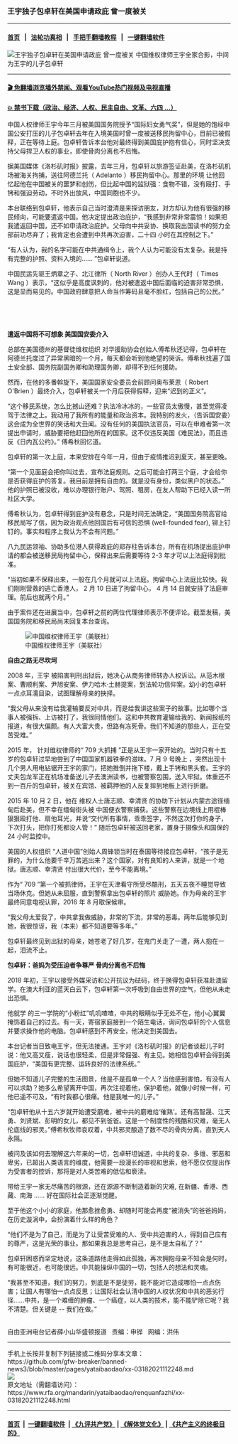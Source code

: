 ### 王宇独子包卓轩在美国申请政庇 曾一度被关
------------------------

#### [首页](https://github.com/gfw-breaker/banned-news3/blob/master/README.md) &nbsp;&nbsp;|&nbsp;&nbsp; [法轮功真相](https://github.com/begood0513/basic/blob/master/README.md)  &nbsp;&nbsp;|&nbsp;&nbsp; [手把手翻墙教程](https://github.com/gfw-breaker/guides/wiki)  &nbsp;&nbsp;|&nbsp;&nbsp; [一键翻墙软件](https://github.com/gfw-breaker/nogfw/blob/master/README.md)  



<div id="headerimg">
 <img alt="王宇独子包卓轩在美国申请政庇 曾一度被关" src="https://www.rfa.org/mandarin/yataibaodao/renquanfazhi/xx-03182021112248.html/@@images/a40830b4-56fd-4203-a1d0-6a988e2015b8.jpeg" title="王宇独子包卓轩在美国申请政庇 曾一度被关"/>
 <span class="lead_image_caption">
  中国维权律师王宇全家合影，中间为王宇的儿子包卓轩
 </span>
 <!-- zoomattribute -->
</div>

<hr/>


#### [ 🎬  免翻墙浏览墙外禁闻、观看YouTube热门视频及电视直播](https://github.com/gfw-breaker/HelloWorld)

#### [ 💥  禁书下载（政治、经济、人权、民主自由、文革、六四 ...）](https://github.com/gfw-breaker/books/blob/master/README.md)

<div id="storytext">
 <p>
 </p>
 <p>
  中国人权律师王宇今年三月被美国国务院授予“国际妇女勇气奖”，但是她的饱经中国公安打压的儿子包卓轩去年在入境美国时曾一度被送移民拘留中心，目前已被假释，正在等待上庭。包卓轩告诉本台他对最终得到美国庇护抱有信心，同时坚决支持父母捍卫人权的事业，即使骨肉分离也不后悔。
 </p>
 <p>
  <span>
   <span>
    据美国媒体《洛杉矶时报》披露，去年三月，包卓轩以旅游签证赴美，在洛杉矶机场被海关拘捕，送往阿德兰托（
   </span>
   <span>
    Adelanto
    <span>
     ）移民拘留中心。那里的环境
    </span>
    让他回忆起他在中国被关的噩梦和创伤，但比起中国的监狱强：食物不错，没有殴打、手铐和强迫劳动，不时外出放风，中国同胞也不少。
   </span>
  </span>
 </p>
 <p>
  <span>
   <span>
    本台联络到包卓轩，他表示自己当时澄清是来探访朋友，对方却认为他有很强的移民倾向，可能要遣返中国。他决定提出政治庇护，“我感到非常非常震惊！如果把我遣返回中国，还不如申请政治庇护。父母向中共妥协、换取我出国读书的努力全部前功尽弃了；我肯定也会遭到中共再次迫害，二十四
   </span>
   <span>
    <span>
     小时在其控制之下。”
    </span>
   </span>
  </span>
 </p>
 <p>
  <span>
   <span>
    “有人认为，我的名字可能在中共通缉令上，我个人认为可能没有太复杂。我是持有完整的护照、资料入境的......
    <span>
     ”包卓轩说道。
    </span>
   </span>
  </span>
 </p>
 <p>
  <span>
   <span>
    中国民运先驱王炳章之子、北江律所（
   </span>
   <span>
    North River
    <span>
     ）创办人王代时（
    </span>
    Times Wang
    <span>
     ）表示，“这似乎是高度讽刺的，他对被遣返中国后面临的迫害非常恐惧，这是显而易见的。中国政府肆意把人命当作筹码且毫不脸红，包括自己的公民。”
    </span>
   </span>
  </span>
 </p>
 <p>
  <br/>
 </p>
 <p>
  <br/>
 </p>
 <p>
  <span>
   <strong>
    <span>
     遣返中国将不可想象
    </span>
   </strong>
   <strong>
    <span>
     美国国安委介入
    </span>
   </strong>
  </span>
 </p>
 <p>
  <span>
   <span>
    <span>
     总部在美国德州的基督徒维权组织
    </span>
    对华援助协会创始人傅希秋还记得，包卓轩在阿德兰托度过了异常黑暗的一个月，每天都会听到他绝望的哭诉。傅希秋找遍了国土安全部、国务院副国务卿和助理国务卿，却得不到任何援助。
   </span>
  </span>
 </p>
 <p>
  <span>
   <span>
    然而，在他的多番斡旋下，美国国家安全委员会前顾问奥布莱恩（
   </span>
   <span>
    Robert O'Brien
    <span>
     ）最终介入，包卓轩被关一个月后获得假释，迎来“迟到的正义”。
    </span>
   </span>
  </span>
 </p>
 <p>
  <span>
   “这个移民系统，怎么比撼山还难？执法冷冰冰的，一些官员太傲慢，甚至觉得凌驾于法律之上。我动用了我所有的能量和政治资本。我特别的发火，（告诉国安委）这会成为全世界的笑话和大丑闻。没有任何的美国执法官员，可以在申难者第一次提出申请时，威胁要把他赶回他所在的国家。这不仅违反美国《难民法》，而且违反《日内瓦公约》。” 傅希秋回忆道。
  </span>
 </p>
 <p>
  <span>
   <span>
    包卓轩的第一次上庭，本来安排在今年一月，但由于疫情推迟到夏天，甚至更晚。
   </span>
  </span>
 </p>
 <p>
  <span>
   “第一个见面庭会把你叫过去，宣布法庭规则。之后可能会打两三个庭，才会给你是否获得庇护的答复。我目前是拥有自由的。就是没有身份，类似黑户的状态。” 他的护照已被没收，难以办理银行账户、驾照、租房，在友人帮助下已经入读一所社区大学。
  </span>
 </p>
 <p>
  <span>
   <span>
    傅希秋认为，包卓轩得到庇护没有悬念，只是时间无法确定，“美国国务院高官给移民局写了信，因为政治观点他回国后有可信的恐惧
   </span>
   <span>
    (well-founded fear),
    <span>
     铆上钉钉的。事实和程序上我认为不会有问题。”
    </span>
   </span>
  </span>
 </p>
 <p>
  <span>
   <span>
    八九民运领袖、协助多位港人获得政庇的郑存柱告诉本台，所有在机场提出庇护申请的都会被送移民局拘留中心，保释出来后需要等待
   </span>
   <span>
    2-3
    <span>
     年才可以上法庭得到批准。
    </span>
   </span>
  </span>
 </p>
 <p>
  <span>
   <span>
    “当初如果不保释出来，一般在几个月就可以上法庭。拘留中心上法庭比较快。我们刚刚营救的逃亡香港人，
   </span>
   <span>
    2
    <span>
     月
    </span>
    10
    <span>
     日进了拘留中心，
    </span>
    4
    <span>
     月
    </span>
    14
    <span>
     日就安排了法庭审理。前后也就两个月。”
    </span>
   </span>
  </span>
 </p>
 <p>
  <span>
   <span>
    由于案件还在进展当中，包卓轩之前的两位代理律师表示不便评论。截至发稿，美国国务院和移民局尚未回复本台查询。
   </span>
  </span>
 </p>
 <p>
  <span>
   <span>
    <figure class="image-richtext image-inline captioned" style="width:620px;">
     <img alt="中国维权律师王宇（美联社）" src="https://www.rfa.org/mandarin/yataibaodao/renquanfazhi/xx-03182021112248.html/xx0318b.jpg/@@images/a189e4d4-a473-4294-8e68-0b19fd49bf05.jpeg" title="xx0318b.jpg"/>
     <figcaption class="image-caption">
      中国维权律师王宇（美联社）
     </figcaption>
     <small>
     </small>
    </figure>
   </span>
  </span>
 </p>
 <p>
  <span>
   <strong>
    <span>
     自由之路无尽坎坷
    </span>
   </strong>
  </span>
 </p>
 <p>
  <span>
   <span>
    2008
    <span>
     年，王宇
    </span>
    被陷害判刑出狱后，她决心从商务律师转办人权诉讼。从范木根案、曹顺利案、尹旭安案、伊力哈木·土赫提案，到法轮功信仰案。幼小的包卓轩一点点耳濡目染，试图理解母亲的抉择。
   </span>
  </span>
 </p>
 <p>
  <span>
   <span>
    “我父母从来没有给我灌输要反对中共，而是给我讲这些案子的故事。比如哪个当事人被强拆、上访被打了，我很同情他们。这和中共教育灌输给我的、新闻报纸的报道，有很大偏颇。有人大富大贵，但路有冻死骨。我们不知道的那些人，正在受苦受难。”
   </span>
  </span>
 </p>
 <p>
  <span>
   2015
   <span>
    年，
   </span>
   针对维权律师的“
   <span>
    709
    <span>
     大抓捕
    </span>
    ”正是从王宇一家开始的。当时只有十五岁的包卓轩过早地尝到了中国国家机器铁拳的滋味。7
    <span>
     月
    </span>
    9
    <span>
     号晚上
    </span>
   </span>
   ，突然出现十几个男人用电钻锯开王宇的家门，把她推倒并拖下楼，戴上手铐和黑头套。王宇的丈夫包龙军正在机场准备送儿子去澳洲读书，也被警察包围，送入牢狱。体重还不到一百斤的包卓轩，被关在宾馆、被羁押他的人反复摔到地板上进行折磨。
  </span>
 </p>
 <p>
  <span>
   2015
   <span>
    年
   </span>
   10
   <span>
    月
   </span>
   2
   <span>
    日，他在
   </span>
   维权人士唐志顺、幸清贤
   <a href="https://zh.wikipedia.org/wiki/%E5%94%90%E5%BF%97%E9%A1%BA">
    <span>
    </span>
   </a>
   <a href="https://zh.wikipedia.org/wiki/%E5%B9%B8%E6%B8%85%E8%B4%A4">
    <span>
    </span>
   </a>
   <span>
    的协助下计划从内蒙古途径缅甸后赴美，但不幸在缅甸街头被
   </span>
   中国便衣警察捕获。这些警察在边境线上用棍棒狠狠殴打他、扇他耳光，并说“交代所有事情，乖乖签字，不然这次打你的身子，下次打头，把你打死都没人管！” 随后包卓轩被送回老家，置身于摄像头和国保的24
   <span>
    小时监控中。
   </span>
  </span>
 </p>
 <p>
  <span>
   <span>
    <span>
     美国的人权组织
    </span>
    “人道中国”创始人周锋锁当时在泰国等待接应包卓轩，“孩子是无罪的，为什么他要千辛万苦逃出来？这个国家，对有良知的人来讲，就是一个地狱。唐志顺、幸清贤
   </span>
   <span>
    <a href="https://zh.wikipedia.org/wiki/%E5%94%90%E5%BF%97%E9%A1%BA">
     <span>
     </span>
    </a>
    <a href="https://zh.wikipedia.org/wiki/%E5%B9%B8%E6%B8%85%E8%B4%A4">
     <span>
     </span>
    </a>
    <span>
     付出很大代价，至今不能离境。”
    </span>
   </span>
  </span>
 </p>
 <p>
  <span>
   <span>
    作为“
   </span>
   <span>
    709
    <span>
     ”第一个被抓律师，王宇在天津看守所受尽酷刑，五天五夜不睡觉导致当场休克。但她从未屈服，直到警察拿出包卓轩的照片
    </span>
    威胁她。作为母亲的王宇最终同意电视认罪，2016
    <span>
     年
    </span>
    8
    <span>
     月取保候审。
    </span>
   </span>
  </span>
 </p>
 <p>
  <span>
   <span>
    “我父母太爱我了，中共拿我做威胁，非常的下流，非常的恶毒。两年后能够见到她，我很惊讶，我（本来）都不知道要等多年。”
   </span>
  </span>
 </p>
 <p>
  <span>
   <span>
    包卓轩最终见到出狱的母亲，她苍老了好几岁，在鬼门关走了一遭，两人抱在一起，泪流不止。
   </span>
  </span>
 </p>
 <p>
  <span>
   <strong>
    <span>
     包卓轩：爸妈为受压迫者争尊严 骨肉分离也不后悔
    </span>
   </strong>
  </span>
 </p>
 <p>
  <span>
   2018
   <span>
    年初，王宇以接受外媒采访和公开抗议为砝码，终于换得包卓轩获准赴澳留学。在澳大利亚的蓝天白云下，包卓轩第一次呼吸到自由世界的空气，但他从未走出恐惧。
   </span>
  </span>
 </p>
 <p>
  <span>
   <span>
    <span>
     他就学
    </span>
    的三一学院的“小粉红”叽叽喳喳，中共的眼睛似乎无处不在，他小心翼翼掩饰着自己的过去。有一天，寄宿家庭接到一个陌生电话，询问包卓轩的个人信息并要求操作他的电脑。包卓轩感到不再安全，他决定到美国去。
   </span>
  </span>
 </p>
 <p>
  <span>
   <span>
    本台记者当日致电王宇，但无法接通。王宇对《洛杉矶时报》的记者谈起儿子时说：他又高又瘦，说话也很轻柔，但是非常倔强、有主见。她相信包卓轩会得到美国庇护，“美国有更完整、运转良好的法律系统。”
   </span>
  </span>
 </p>
 <p>
  <span>
   <span>
    但她不知道儿子完整的生活图景，他是不是孤单一个人？当他感到害怕，有没有人可以求助？她多么希望离开中国，再次注视着他，保护着他，就像小时候一样，可他已遥不可及，“有时我都心很痛。他是我唯一的儿子。”
   </span>
  </span>
 </p>
 <p>
  <span>
   <span>
    “包卓轩他从十五六岁就开始遭受磨难，被中共的磨难给‘催熟’。还有高智晟、江天勇、刘贤斌、彭明的女儿，都见不到爸爸。这是一个制度性的残酷和灾难，毫无人伦底线的邪灵。”傅希秋牧师哀叹着，中共邪灵酿造了数不尽的骨肉分离，直到天人永隔。
   </span>
  </span>
 </p>
 <p>
  <span>
   <span>
    被问及该如何去理解这六年来的一切，包卓轩坦诚道，中共的复杂、多维、邪恶和卑劣，已超出人类语言的维度，他需要一段漫长的审视和思索，他不愿仅仅提出作为受害者的控诉，那将是对人类苦难的低估和亵渎。
   </span>
  </span>
 </p>
 <p>
  <span>
   <span>
    带给王宇一家无尽痛苦的根源，还在源源不断制造着新的灾难,
    <span>
     在新疆、香港、西藏、南海
    </span>
    ......
    <span>
     好在国际社会正逐渐觉醒。
    </span>
   </span>
  </span>
 </p>
 <p>
  <span>
   <span>
    至于他这个小小的家庭，他那愈挫愈勇、却随时可能会再度“被消失”的爸爸妈妈，在历史漩涡中，会扮演着什么样的角色？
   </span>
  </span>
 </p>
 <p>
  <span>
   <span>
    “他们不是为了自己，而是为了让受苦受难的人、受中共迫害的人，得到自己应有的尊严，这是光荣的事业。那如果我总是思考自己，是不是太自私了？”
   </span>
  </span>
 </p>
 <p>
  <span>
   <span>
    包卓轩困惑而坚定地说，这条道路他走得如此孤独，再次拥抱母亲不知会是何时，有可能很近，也可能很远。中共能操纵中国的一切，包括人的想法和灵魂。
   </span>
  </span>
 </p>
 <p>
  <span>
   <span>
    “我甚至不知道，我们的努力，到底是不是徒劳，能不能对它造成哪怕一点点伤害；让国人有哪怕一点点反思；让国际社会认清中国的人权状况和中共的恶劣行径……中共，是一个难缠的肿瘤、一个癌症，以人类的技术，能不能铲除它呢？我不清楚。但关键是
   </span>
   <span>
    --
    <span>
     我们在做。”
    </span>
   </span>
  </span>
 </p>
 <p>
  <br/>
  自由亚洲电台记者薛小山华盛顿报道   责编：申铧   网编：洪伟
 </p>
</div>

<hr/>
手机上长按并复制下列链接或二维码分享本文章：<br/>
https://github.com/gfw-breaker/banned-news3/blob/master/pages/yataibaodao/xx-03182021112248.md <br/>
<a href='https://github.com/gfw-breaker/banned-news3/blob/master/pages/yataibaodao/xx-03182021112248.md'><img src='https://github.com/gfw-breaker/banned-news3/blob/master/pages/yataibaodao/xx-03182021112248.md.png'/></a> <br/>
原文地址（需翻墙访问）：https://www.rfa.org/mandarin/yataibaodao/renquanfazhi/xx-03182021112248.html


------------------------
#### [首页](https://github.com/gfw-breaker/banned-news3/blob/master/README.md) &nbsp;|&nbsp; [一键翻墙软件](https://github.com/gfw-breaker/nogfw/blob/master/README.md) &nbsp;| [《九评共产党》](https://github.com/gfw-breaker/9ping.md/blob/master/README.md#九评之一评共产党是什么) | [《解体党文化》](https://github.com/gfw-breaker/jtdwh.md/blob/master/README.md) | [《共产主义的终极目的》](https://github.com/gfw-breaker/gczydzjmd.md/blob/master/README.md)


<img src='http://gfw-breaker.win/banned-news3/pages/yataibaodao/xx-03182021112248.md' width='0px' height='0px'/>